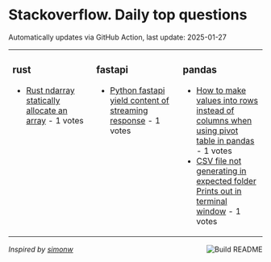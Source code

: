 # Stackoverflow. Daily top questions 

Automatically updates via GitHub Action, last update: <!-- date starts -->2025-01-27<!-- date ends -->


<table><tr><td valign="top" width="33%">

### rust
<!-- rust starts -->
* [Rust ndarray statically allocate an array](https://stackoverflow.com/questions/79389132/rust-ndarray-statically-allocate-an-array) - 1 votes
<!-- rust ends -->
</td><td valign="top" width="34%">


### fastapi
<!-- fastapi starts -->
* [Python fastapi yield content of streaming response](https://stackoverflow.com/questions/79390309/python-fastapi-yield-content-of-streaming-response) - 1 votes
<!-- fastapi ends -->
</td><td valign="top" width="34%">


### pandas
<!-- pandas starts -->
* [How to make values into rows instead of columns when using pivot table in pandas](https://stackoverflow.com/questions/79387911/how-to-make-values-into-rows-instead-of-columns-when-using-pivot-table-in-pandas) - 1 votes
* [CSV file not generating in expected folder Prints out in terminal window](https://stackoverflow.com/questions/79388899/csv-file-not-generating-in-expected-folder-prints-out-in-terminal-window) - 1 votes
<!-- pandas ends -->
</td></tr></table>

<a href="https://github.com/hp0404/hp0404/actions"><img src="https://github.com/hp0404/hp0404/workflows/Build%20README/badge.svg" align="right" alt="Build README"></a> <p>*Inspired by  [simonw](https://github.com/simonw/simonw)*</p>
